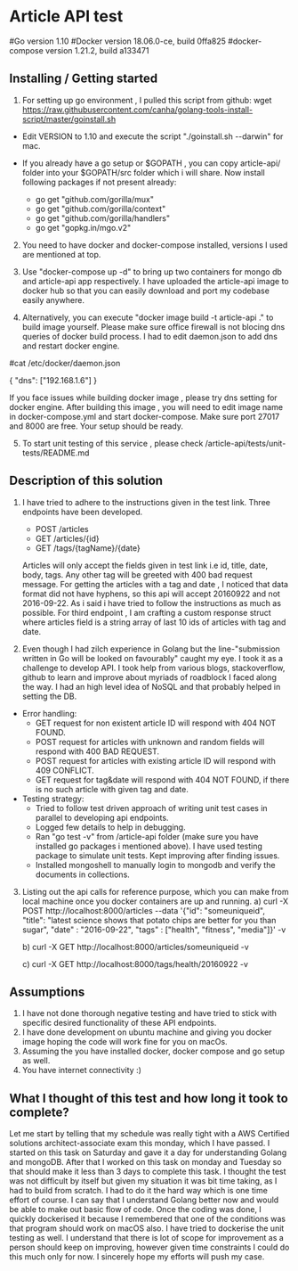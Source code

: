# Article API test

#Go version 1.10
#Docker version 18.06.0-ce, build 0ffa825
#docker-compose version 1.21.2, build a133471

## Installing / Getting started

1. For setting up go environment , I pulled this script from github: 
   wget https://raw.githubusercontent.com/canha/golang-tools-install-script/master/goinstall.sh
  * Edit VERSION to 1.10 and execute the script "./goinstall.sh --darwin" for mac. 
  * If you already have a go setup or $GOPATH , you can copy article-api/ folder into your $GOPATH/src folder which i will share.
  Now install following packages if not present already:
    
    - go get "github.com/gorilla/mux"
    - go get "github.com/gorilla/context"
    - go get "github.com/gorilla/handlers"
    - go get "gopkg.in/mgo.v2"

2. You need to have docker and docker-compose installed, versions I used are mentioned at top.

3. Use "docker-compose up -d" to bring up two containers for mongo db and article-api app respectively. I have uploaded the article-api image to docker hub so that you can easily download and port my codebase easily anywhere.
4. Alternatively, you can execute "docker image build -t article-api ." to build image yourself. Please make sure office firewall is not blocing dns queries of docker build process. I had to edit daemon.json to add dns and restart docker engine. 

#cat /etc/docker/daemon.json

{
  "dns": ["192.168.1.6"]
}

If you face issues while building docker image , please try dns setting for docker engine. After building this image , you will need to edit image name in docker-compose.yml and start docker-compose. Make sure port 27017 and 8000 are free. Your setup should be ready.

5. To start unit testing of this service , please check /article-api/tests/unit-tests/README.md

## Description of this solution

1. I have tried to adhere to the instructions given in the test link. Three endpoints have been developed.
   * POST /articles 
   * GET /articles/{id}
   * GET /tags/{tagName}/{date}

   Articles will only accept the fields given in test link i.e id, title, date, body, tags. Any other tag will be greeted with 400 bad request message. For getting the articles with a tag and date , I noticed that data format did not have hyphens, so this api will accept 20160922 and not 2016-09-22. As i said i have tried to follow the instructions as much as possible. For third endpoint , I am crafting a custom response struct where articles field is a string array of last 10 ids of articles with tag and date. 

2. Even though I had zilch experience in Golang but the line-"submission written in Go will be looked on favourably" caught my eye. I took it as a challenge to develop API. I took help from various blogs, stackoverflow, github to learn and improve about myriads of roadblock I faced along the way. I had an high level idea of NoSQL and that probably helped in setting the DB. 
  * Error handling:
     *  GET request for non existent article ID will respond with 404 NOT FOUND.
     * POST request for articles with unknown and random fields will respond with 400 BAD REQUEST.
     * POST request for articles with existing article ID will respond with 409 CONFLICT.
     * GET request for tag&date  will respond with 404 NOT FOUND, if there is no such article with given tag and date.
  * Testing strategy:
     * Tried to follow test driven approach of writing unit test cases in parallel to developing api endpoints.
     * Logged few details to help in debugging.
     * Ran "go test -v" from /article-api folder (make sure you have installed go packages i mentioned above). I have used testing package to simulate unit tests. Kept improving after finding issues.
     * Installed mongoshell to manually login to mongodb and verify the documents in collections. 

3. Listing out the api calls for reference purpose, which you can make from local machine once you docker containers are up and running.
   a) curl -X POST http://localhost:8000/articles --data '{"id": "someuniqueid", "title": "latest science shows that potato chips are better for you than sugar", "date" : "2016-09-22", "tags" : ["health", "fitness", "media"]}' -v

   b) curl -X GET http://localhost:8000/articles/someuniqueid -v

   c) curl -X GET http://localhost:8000/tags/health/20160922 -v

 
## Assumptions

1. I have not done thorough negative testing and have tried to stick with specific desired functionality of these API endpoints.
2. I have done development on ubuntu machine and giving you docker image hoping the code will work fine for you on macOs.
3. Assuming the you have installed docker, docker compose and go setup as well.
4. You have internet connectivity :) 

## What I thought of this test and how long it took to complete?

  Let me start by telling that my schedule was really tight with a AWS Certified solutions architect-associate exam this monday, which I have passed. I started on this task on Saturday and gave it a day for understanding Golang and mongoDB. After that I worked on this task on monday and Tuesday so that should make it less than 3 days to complete this task. I thought the test was not difficult by itself but given my situation it was bit time taking, as I had to build from scratch. I had to do it the hard way which is one time effort of course. I can say that I understand Golang better now and would be able to make out basic flow of code. Once the coding was done, I quickly dockerised it because I remembered that one of the conditions was that program should work on macOS also. I have tried to dockerise the unit testing as well. I understand that there is lot of scope for improvement as a person should keep on improving, however given time constraints I could do this much only for now. I sincerely hope my efforts will push my case.



